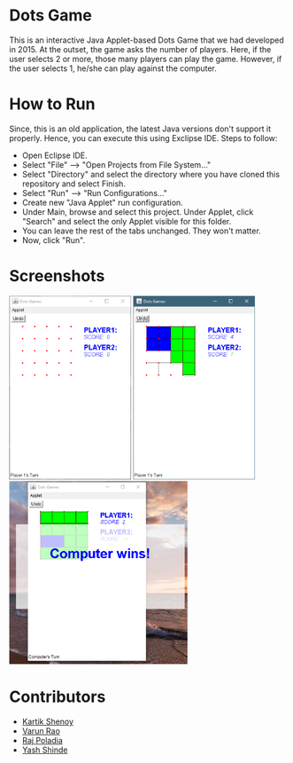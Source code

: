 # Dots Game
This is an interactive Java Applet-based Dots Game that we had developed in 2015. At the outset, the game asks the number of players. Here, if the user selects 2 or more, those many players can play the game. However, if the user selects 1, he/she can play against the computer. 

# How to Run

Since, this is an old application, the latest Java versions don't support it properly. Hence, you can execute this using Exclipse IDE. Steps to follow:

* Open Eclipse IDE.
* Select "File" --> "Open Projects from File System..."
* Select "Directory" and select the directory where you have cloned this repository and select Finish.
* Select "Run" --> "Run Configurations..." 
* Create new "Java Applet" run configuration.
* Under Main, browse and select this project. Under Applet, click "Search" and select the only Applet visible for this folder. 
* You can leave the rest of the tabs unchanged. They won't matter.
* Now, click "Run".

# Screenshots

<img src="/Screenshots/Screenshot 1.PNG" width="220px"/>  <img src="/Screenshots/Screenshot 2.PNG" width="220px"/>
<img src="/Screenshots/Screenshot 3.PNG" width="322px"/>

# Contributors

* [Kartik Shenoy](https://github.com/kartik2112)
* [Varun Rao](https://github.com/vrr-21)
* [Raj Poladia](https:/github.com/poladiaraj)
* [Yash Shinde](https://github.com/Y4shSHD)
